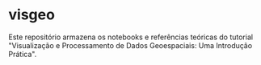# visgeo
Este repositório armazena os notebooks e referências teóricas do tutorial "Visualização e Processamento de Dados Geoespaciais: Uma Introdução Prática".
